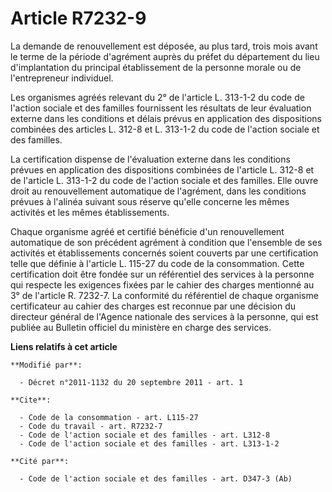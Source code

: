 # Article R7232-9

La demande de renouvellement est déposée, au plus tard, trois mois avant le terme de la période d'agrément auprès du préfet
du département du lieu d'implantation du principal établissement de la personne morale ou de l'entrepreneur individuel. 

Les organismes agréés relevant du 2° de l'article L. 313-1-2 du code de l'action sociale et des familles fournissent les
résultats de leur évaluation externe dans les conditions et délais prévus en application des dispositions combinées des
articles L. 312-8 et L. 313-1-2 du code de l'action sociale et des familles. 

La certification dispense de l'évaluation externe dans les conditions prévues en application des dispositions combinées de
l'article L. 312-8 et de l'article L. 313-1-2 du code de l'action sociale et des familles. Elle ouvre droit au renouvellement
automatique de l'agrément, dans les conditions prévues à l'alinéa suivant sous réserve qu'elle concerne les mêmes activités
et les mêmes établissements. 

Chaque organisme agréé et certifié bénéficie d'un renouvellement automatique de son précédent agrément à condition que
l'ensemble de ses activités et établissements concernés soient couverts par une certification telle que définie à l'article
L. 115-27 du code de la consommation. Cette certification doit être fondée sur un référentiel des services à la personne qui
respecte les exigences fixées par le cahier des charges mentionné au 3° de l'article R. 7232-7. La conformité du référentiel
de chaque organisme certificateur au cahier des charges est reconnue par une décision du directeur général de l'Agence
nationale des services à la personne, qui est publiée au Bulletin officiel du ministère en charge des services.

**Liens relatifs à cet article**

	**Modifié par**:

	  - Décret n°2011-1132 du 20 septembre 2011 - art. 1

	**Cite**:

	  - Code de la consommation - art. L115-27
	  - Code du travail - art. R7232-7
	  - Code de l'action sociale et des familles - art. L312-8
	  - Code de l'action sociale et des familles - art. L313-1-2

	**Cité par**:

	  - Code de l'action sociale et des familles - art. D347-3 (Ab)
